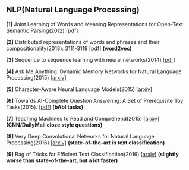 **NLP(Natural Language Processing)**
----------------------------------

**[1]** Joint Learning of Words and Meaning Representations for Open-Text Semantic Parsing(2012) [[pdf]](https://www.hds.utc.fr/~bordesan/dokuwiki/lib/exe/fetch.php?id=en%3Apubli&cache=cache&media=en:bordes12aistats.pdf)

**[2]** Distributed representations of words and phrases and their compositionality(2013): 3111-3119 [[pdf]](http://papers.nips.cc/paper/5021-distributed-representations-of-words-and-phrases-and-their-compositionality.pdf) **(word2vec)**

**[3]** Sequence to sequence learning with neural networks(2014) [[pdf]](http://papers.nips.cc/paper/5346-sequence-to-sequence-learning-with-neural-networks.pdf)

**[4]** Ask Me Anything: Dynamic Memory Networks for Natural Language Processing(2015) [[arxiv]](https://arxiv.org/abs/1506.07285)

**[5]** Character-Aware Neural Language Models(2015) [[arxiv]](https://arxiv.org/abs/1508.06615)

**[6]** Towards AI-Complete Question Answering: A Set of Prerequisite Toy Tasks(2015). [[pdf]](https://arxiv.org/abs/1502.05698) **(bAbI tasks)** 

**[7]** Teaching Machines to Read and Comprehend(2015) [[arxiv]](https://arxiv.org/abs/1506.03340) **(CNN/DailyMail cloze style questions)** 

**[8]** Very Deep Convolutional Networks for Natural Language Processing(2016) [[arxiv]](https://arxiv.org/abs/1606.01781) **(state-of-the-art in text classification)** 

**[9]** Bag of Tricks for Efficient Text Classification(2016) [[arxiv]](https://arxiv.org/abs/1607.01759) **(slightly worse than state-of-the-art, but a lot faster)**
